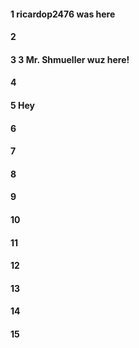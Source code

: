 #### 1 ricardop2476 was here
#### 2
#### 3 3 Mr. Shmueller wuz here!
#### 4
#### 5 Hey
#### 6
#### 7
#### 8
#### 9
#### 10
#### 11
#### 12
#### 13
#### 14
#### 15